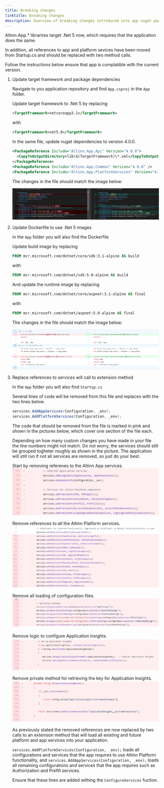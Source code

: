 ```yaml
---
title: Breaking changes
linktitle: Breaking changes
description: Overview of breaking changes introduced into app nuget packages in v4.0.0
---
```


Altinn.App.* librarires target .Net 5 now, which requires that the application does the same.

In addition, all references to app and platform sevices have been moved from Startup.cs and should be replaced with 
two method calls.

Follow the instructions below ensure that app is complatible with the current version.


1. Update target framework and package dependencies

    Navigate to you application repository and find `App.csproj` in the `App` folder. 

    Update target framework to .Net 5 by replacing 

    ```xml
    <TargetFramework>netcoreapp3.1</TargetFramework>
    ```
    with 

    ```xml
    <TargetFramework>net5.0</TargetFramework>
    ```
    In the same file, update nuget dependencies to version 4.0.0.  

    ```xml
    <PackageReference Include="Altinn.App.Api" Version="4.0.0">
      <CopyToOutputDirectory>lib\$(TargetFramework)\*.xml</CopyToOutputDirectory>
    </PackageReference>
    <PackageReference Include="Altinn.App.Common" Version="4.0.0" />
    <PackageReference Include="Altinn.App.PlatformServices" Version="4.0.0" />
    ```

    The changes in the file should match the image below:

    ![Changes in App.csproj](appproj-changes.png "Changes in App.csproj")

2. Update Dockerfile to use .Net 5 images

    In the `App` folder you will also find the Dockerfile

    Update build image by replacing 

    ```Dockerfile
    FROM mcr.microsoft.com/dotnet/core/sdk:3.1-alpine AS build
    ```

    with 

    ```Dockerfile
    FROM mcr.microsoft.com/dotnet/sdk:5.0-alpine AS build
    ```

    And update the runtime image by replacing 

    ```Dockerfile
    FROM mcr.microsoft.com/dotnet/core/aspnet:3.1-alpine AS final
    ```

    with 

    ```Dockerfile
    FROM mcr.microsoft.com/dotnet/aspnet:5.0-alpine AS final
    ```
    The changes in the file should match the image below:

    ![Changes in the Dockerfile](dockerfile-updates.png "Changes in the Dockerfile")

3. Replace references to services will call to extension method

    In the `App` folder you will also find `Startup.cs`

    Several lines of code will be removed from this file and replaces with the two lines below. 

    ```cs
    services.AddAppServices(Configuration, _env);
    services.AddPlatformServices(Configuration, _env);      
    ```

    The code that should be removed from the file is marked in pink and shown in the pictures below, 
    which cover one section of the file each.

    Depending on how many custom changes you have made in your file the line numbers might not match.
    Do not worry, the services should still be grouped togheter roughly as shown in the picture.
    The application will still run if not all services are removed, so just do your best.

    Start by removing referenes to the Altinn App services.
    ![Remove app services](remove-app-services.png "Remove app services.")

    Remove references to all the Altinn Platform services.
    ![Remove platform services](remove-platform-services.png "Remove platform services")

    Remove all loading of configuration files.
    ![Remove add configuration](remove-config-reading.png "Remove add configuration")

    Remove logic to configure Application insights.
    ![Remove add appication insights](remove-add-ai.png "Remove add appication insights")

    Remove private method for retrieving the key for Application Insights.
    ![Remove application insights help method](remove-ai-help-method.png "Remove application insights help method")

    As previously stated the removed references are now replaced by two calls to an extension method
    that will load all existing and future platform and app services into your application.

    `services.AddPlatformServices(Configuration, _env);`  loads all configurations and services that the app requires to use Altinn Platform functionality, 
    and `services.AddAppServices(Configuration, _env);` loads all remaining configurations and services that the app requires such as Authorization and Prefill services.
    
    Ensure that these lines are added withing the `ConfigureServices` fuction.